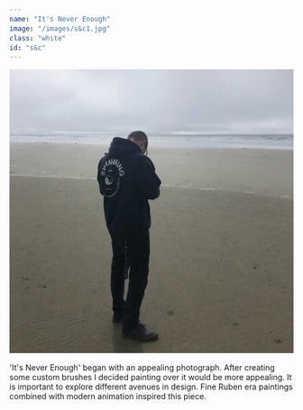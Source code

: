 ```yaml
---
name: "It's Never Enough"
image: "/images/s&c1.jpg"
class: "white"
id: "s&c"
---
```


![](/images/og-pic.jpg)

<p class="push-0">
'It's Never Enough' began with an appealing photograph. After creating some custom brushes I decided painting over it would be more appealing. It is important to explore different avenues in design. Fine Ruben era paintings combined with modern animation inspired this piece.
</p>
